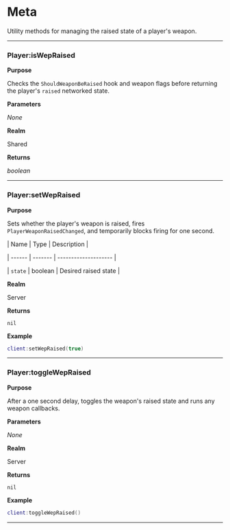 # Meta

Utility methods for managing the raised state of a player's weapon.

---

### Player:isWepRaised

**Purpose**

Checks the `ShouldWeaponBeRaised` hook and weapon flags before returning the
player's `raised` networked state.

**Parameters**

*None*

**Realm**

Shared

**Returns**

*boolean*

---

### Player:setWepRaised

**Purpose**

Sets whether the player's weapon is raised, fires `PlayerWeaponRaisedChanged`,
and temporarily blocks firing for one second.

| Name   | Type    | Description          |

| ------ | ------- | -------------------- |

| `state` | boolean | Desired raised state |

**Realm**

Server

**Returns**

`nil`

**Example**

```lua
client:setWepRaised(true)
```

---

### Player:toggleWepRaised

**Purpose**

After a one second delay, toggles the weapon's raised state and runs any weapon
callbacks.

**Parameters**

*None*

**Realm**

Server

**Returns**

`nil`

**Example**

```lua
client:toggleWepRaised()
```

---

